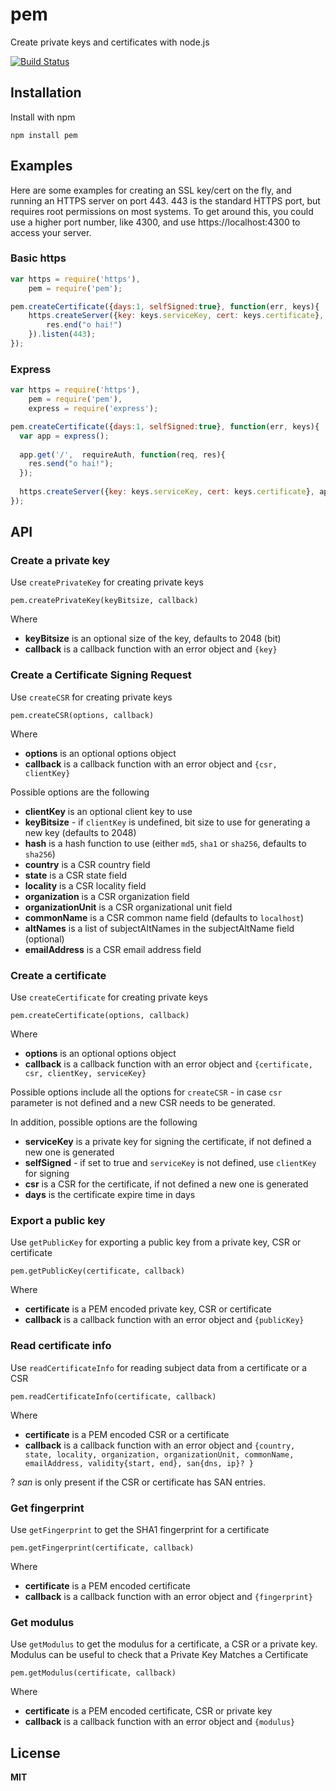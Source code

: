 pem
===

Create private keys and certificates with node.js

[![Build Status](https://secure.travis-ci.org/andris9/pem.png)](http://travis-ci.org/andris9/pem)

## Installation

Install with npm

    npm install pem

## Examples

Here are some examples for creating an SSL key/cert on the fly, and running an HTTPS server on port 443.  443 is the standard HTTPS port, but requires root permissions on most systems.  To get around this, you could use a higher port number, like 4300, and use https://localhost:4300 to access your server.

### Basic https
```javascript
var https = require('https'),
    pem = require('pem');

pem.createCertificate({days:1, selfSigned:true}, function(err, keys){
    https.createServer({key: keys.serviceKey, cert: keys.certificate}, function(req, res){
        res.end("o hai!")
    }).listen(443);
});
```

###  Express
```javascript
var https = require('https'),
    pem = require('pem'),
    express = require('express');

pem.createCertificate({days:1, selfSigned:true}, function(err, keys){
  var app = express();
  
  app.get('/',  requireAuth, function(req, res){
    res.send("o hai!");
  });
  
  https.createServer({key: keys.serviceKey, cert: keys.certificate}, app).listen(443);
});
```

## API

### Create a private key

Use `createPrivateKey` for creating private keys

    pem.createPrivateKey(keyBitsize, callback)

Where

  * **keyBitsize** is an optional size of the key, defaults to 2048 (bit)
  * **callback** is a callback function with an error object and `{key}`

### Create a Certificate Signing Request

Use `createCSR` for creating private keys

    pem.createCSR(options, callback)

Where

  * **options** is an optional options object
  * **callback** is a callback function with an error object and `{csr, clientKey}`

Possible options are the following

  * **clientKey** is an optional client key to use
  * **keyBitsize** - if `clientKey` is undefined, bit size to use for generating a new key (defaults to 2048)
  * **hash** is a hash function to use (either `md5`, `sha1` or `sha256`, defaults to `sha256`)
  * **country** is a CSR country field
  * **state** is a CSR state field
  * **locality** is a CSR locality field
  * **organization** is a CSR organization field
  * **organizationUnit** is a CSR organizational unit field
  * **commonName** is a CSR common name field (defaults to `localhost`)
  * **altNames** is a list of subjectAltNames in the subjectAltName field (optional)
  * **emailAddress** is a CSR email address field

### Create a certificate

Use `createCertificate` for creating private keys

    pem.createCertificate(options, callback)

Where

  * **options** is an optional options object
  * **callback** is a callback function with an error object and `{certificate, csr, clientKey, serviceKey}`

Possible options include all the options for `createCSR` - in case `csr` parameter is not defined and a new
CSR needs to be generated.

In addition, possible options are the following

  * **serviceKey** is a private key for signing the certificate, if not defined a new one is generated
  * **selfSigned** - if set to true and `serviceKey` is not defined, use `clientKey` for signing
  * **csr** is a CSR for the certificate, if not defined a new one is generated
  * **days** is the certificate expire time in days

### Export a public key

Use `getPublicKey` for exporting a public key from a private key, CSR or certificate

    pem.getPublicKey(certificate, callback)

Where

  * **certificate** is a PEM encoded private key, CSR or certificate
  * **callback** is a callback function with an error object and `{publicKey}`

### Read certificate info

Use `readCertificateInfo` for reading subject data from a certificate or a CSR

    pem.readCertificateInfo(certificate, callback)

Where

  * **certificate** is a PEM encoded CSR or a certificate
  * **callback** is a callback function with an error object and `{country, state, locality, organization, organizationUnit, commonName, emailAddress, validity{start, end}, san{dns, ip}? }`
  
? *san* is only present if the CSR or certificate has SAN entries.

### Get fingerprint

Use `getFingerprint` to get the SHA1 fingerprint for a certificate

    pem.getFingerprint(certificate, callback)

Where

  * **certificate** is a PEM encoded certificate
  * **callback** is a callback function with an error object and `{fingerprint}`

### Get modulus

Use `getModulus` to get the modulus for a certificate, a CSR or a private key. Modulus can be useful to check that a Private Key Matches a Certificate

    pem.getModulus(certificate, callback)

Where

  * **certificate** is a PEM encoded certificate, CSR or private key
  * **callback** is a callback function with an error object and `{modulus}`

## License

**MIT**
